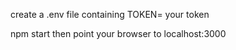create a .env file containing TOKEN= your token

npm start then point your browser to localhost:3000